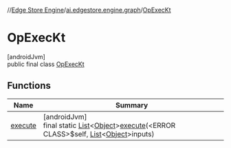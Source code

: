 //[Edge Store Engine](../../../index.md)/[ai.edgestore.engine.graph](../index.md)/[OpExecKt](index.md)

# OpExecKt

[androidJvm]\
public final class [OpExecKt](index.md)

## Functions

| Name | Summary |
|---|---|
| [execute](execute.md) | [androidJvm]<br>final static [List](https://developer.android.com/reference/kotlin/java/util/List.html)&lt;[Object](https://developer.android.com/reference/kotlin/java/lang/Object.html)&gt;[execute](execute.md)(&lt;ERROR CLASS&gt;$self, [List](https://developer.android.com/reference/kotlin/java/util/List.html)&lt;[Object](https://developer.android.com/reference/kotlin/java/lang/Object.html)&gt;inputs) |
